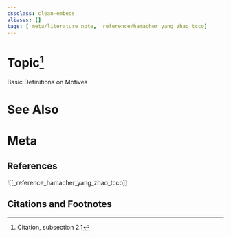 ```yaml
---
cssclass: clean-embeds
aliases: []
tags: [_meta/literature_note, _reference/hamacher_yang_zhao_tcco]
---
```

# Topic[^1]
Basic Definitions on Motives

# See Also

# Meta
## References
![[_reference_hamacher_yang_zhao_tcco]]


## Citations and Footnotes
[^1]: Citation, subsection 2.1